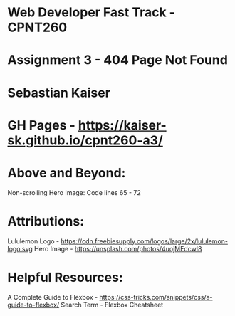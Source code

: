 # Web Developer Fast Track - CPNT260

# Assignment 3 - 404 Page Not Found

# Sebastian Kaiser

# GH Pages - https://kaiser-sk.github.io/cpnt260-a3/

# Above and Beyond:
Non-scrolling Hero Image: Code lines 65 - 72

# Attributions:
Lululemon Logo - https://cdn.freebiesupply.com/logos/large/2x/lululemon-logo.svg
Hero Image - https://unsplash.com/photos/4uojMEdcwI8

# Helpful Resources:
A Complete Guide to Flexbox - https://css-tricks.com/snippets/css/a-guide-to-flexbox/
Search Term - Flexbox Cheatsheet
